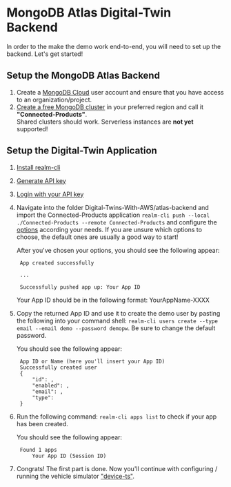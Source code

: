 # MongoDB Atlas Digital-Twin Backend

In order to the make the demo work end-to-end, you will need to set up the backend. Let's get started! 

## Setup the MongoDB Atlas Backend

1. Create a [MongoDB Cloud](https://cloud.mongodb.com/) user account and ensure that you have access to an organization/project. 
2. [Create a free MongoDB cluster](https://www.mongodb.com/docs/atlas/tutorial/create-new-cluster/) in your preferred region and call it **"Connected-Products"**. <br>Shared clusters should work. Serverless instances are **not yet** supported!

## Setup the Digital-Twin Application

1. [Install realm-cli](https://www.mongodb.com/docs/atlas/app-services/cli/#installation)
2. [Generate API key](https://www.mongodb.com/docs/atlas/app-services/cli/#generate-an-api-key)
3. [Login with your API key](https://www.mongodb.com/docs/atlas/app-services/cli/#authenticate-with-an-api-key)
4. Navigate into the folder Digital-Twins-With-AWS/atlas-backend and import the Connected-Products application `realm-cli push --local ./Connected-Products --remote Connected-Products` and configure the [options](https://www.mongodb.com/docs/atlas/app-services/manage-apps/create/create-with-cli/#run-the-app-creation-command) according your needs. If you are unsure which options to choose, the default ones are usually a good way to start! 

    After you've chosen your options, you should see the following appear: 

        App created successfully
    
        ...
    
        Successfully pushed app up: Your App ID 
    
    Your App ID should be in the following format: YourAppName-XXXX


5. Copy the returned App ID and use it to create the demo user by pasting the following into your command shell: `realm-cli users create --type email --email demo --password demopw`. Be sure to change the default password. 

    You should see the following appear: 
        
        App ID or Name (here you'll insert your App ID) 
        Successfully created user
        {
            "id": , 
            "enabled": , 
            "email": ,
            "type":
        }
6. Run the following command: `realm-cli apps list` to check if your app has been created. 
    
    You should see the following appear: 
        
        Found 1 apps 
            Your App ID (Session ID) 


7. Congrats! The first part is done. Now you'll continue with configuring / running the vehicle simulator ["device-ts"](https://github.com/mongodb-industry-solutions/Digital-Twins-With-AWS/tree/main/device-ts).

